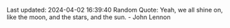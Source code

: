 Last updated: 2024-04-02 16:39:40
Random Quote: Yeah, we all shine on, like the moon, and the stars, and the sun. - John Lennon